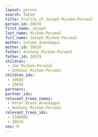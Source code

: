 ```yaml
---
layout: person
search: false
title: Profile of Joseph Mickem-Perumal
person_id: I0678
first_name: Joseph
last_name: Mickem-Perumal
full_name: Joseph Mickem-Perumal
mother: Salome Anandappa
mother_id: I0020
father: Anthony Mickem-Perumal
father_id: I0579
children:
 - Joe Mickem-Perumal
 - Unknown Mickem-Perumal
children_ids:
 - I0695
 - I0696
partners:
partner_ids:
relevant_trees_names:
 - Peter Braze Anandappa
 - Anthony Mickem-Perumal
relevant_trees_ids:
 - I500086
 - I0579
sex: M
---
```


